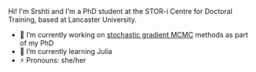 
Hi! I'm Srshti and I'm a PhD student at the STOR-i Centre for Doctoral Training, based at Lancaster University. 

- 🔭 I’m currently working on [stochastic gradient MCMC](https://github.com/sputcha1/sgmcmc_ssm_code) methods as part of my PhD
- 🌱 I’m currently learning Julia
- ⚡ Pronouns: she/her
